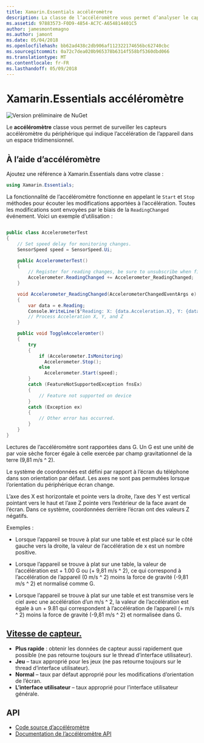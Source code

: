 ```yaml
---
title: Xamarin.Essentials accéléromètre
description: La classe de l’accéléromètre vous permet d’analyser le capteur d’accéléromètre du périphérique qui indique l’accélération de l’appareil dans un espace tridimensionnel.
ms.assetid: 97883573-F0D9-4854-AC7C-A654814401C5
author: jamesmontemagno
ms.author: jamont
ms.date: 05/04/2018
ms.openlocfilehash: bb62ad438c2db906af112322174656bc62740cbc
ms.sourcegitcommit: 0a72c7dea020b965378b6314f558bf5360dbd066
ms.translationtype: MT
ms.contentlocale: fr-FR
ms.lasthandoff: 05/09/2018
---
```

# <a name="xamarinessentials-accelerometer"></a>Xamarin.Essentials accéléromètre

![Version préliminaire de NuGet](~/media/shared/pre-release.png)

Le **accéléromètre** classe vous permet de surveiller les capteurs accéléromètre du périphérique qui indique l’accélération de l’appareil dans un espace tridimensionnel.

## <a name="using-accelerometer"></a>À l’aide d’accéléromètre

Ajoutez une référence à Xamarin.Essentials dans votre classe :

```csharp
using Xamarin.Essentials;
```

La fonctionnalité de l’accéléromètre fonctionne en appelant le `Start` et `Stop` méthodes pour écouter les modifications apportées à l’accélération. Toutes les modifications sont envoyées par le biais de la `ReadingChanged` événement. Voici un exemple d’utilisation :

```csharp

public class AccelerometerTest
{
    // Set speed delay for monitoring changes.
    SensorSpeed speed = SensorSpeed.Ui;

    public AccelerometerTest()
    {
        // Register for reading changes, be sure to unsubscribe when finished
        Accelerometer.ReadingChanged += Accelerometer_ReadingChanged;
    }

    void Accelerometer_ReadingChanged(AccelerometerChangedEventArgs e)
    {
        var data = e.Reading;
        Console.WriteLine($"Reading: X: {data.Acceleration.X}, Y: {data.Acceleration.Y}, Z: {data.Acceleration.Z}");
        // Process Acceleration X, Y, and Z
    }

    public void ToggleAcceleromter()
    {
        try
        {
            if (Accelerometer.IsMonitoring)
              Accelerometer.Stop();
            else
              Accelerometer.Start(speed);
        }
        catch (FeatureNotSupportedException fnsEx)
        {
            // Feature not supported on device
        }
        catch (Exception ex)
        {
            // Other error has occurred.
        }
    }
}
```

Lectures de l’accéléromètre sont rapportées dans G. Un G est une unité de par voie sèche forcer égale à celle exercée par champ gravitationnel de la terre (9,81 m/s ^ 2).

Le système de coordonnées est défini par rapport à l’écran du téléphone dans son orientation par défaut. Les axes ne sont pas permutées lorsque l’orientation du périphérique écran change.

L’axe des X est horizontale et pointe vers la droite, l’axe des Y est vertical pointant vers le haut et l’axe Z pointe vers l’extérieur de la face avant de l’écran. Dans ce système, coordonnées derrière l’écran ont des valeurs Z négatifs.

Exemples :

* Lorsque l’appareil se trouve à plat sur une table et est placé sur le côté gauche vers la droite, la valeur de l’accélération de x est un nombre positive.

* Lorsque l’appareil se trouve à plat sur une table, la valeur de l’accélération est + 1.00 G ou (+ 9,81 m/s ^ 2), ce qui correspond à l’accélération de l’appareil (0 m/s ^ 2) moins la force de gravité (-9,81 m/s ^ 2) et normalisé comme G.

* Lorsque l’appareil se trouve à plat sur une table et est transmise vers le ciel avec une accélération d’un m/s ^ 2, la valeur de l’accélération est égale à un + 9.81 qui correspondent à l’accélération de l’appareil (+ m/s ^ 2) moins la force de gravité (-9,81 m/s ^ 2) et normalisée dans G. 

## <a name="sensor-speedxrefxamarinessentialssensorspeed"></a>[Vitesse de capteur.](xref:Xamarin.Essentials.SensorSpeed)

- **Plus rapide** : obtenir les données de capteur aussi rapidement que possible (ne pas retourne toujours sur le thread d’interface utilisateur).
- **Jeu** – taux approprié pour les jeux (ne pas retourne toujours sur le thread d’interface utilisateur).
- **Normal** – taux par défaut approprié pour les modifications d’orientation de l’écran.
- **L’interface utilisateur** – taux approprié pour l’interface utilisateur générale.

## <a name="api"></a>API

- [Code source d’accéléromètre](https://github.com/xamarin/Essentials/tree/master/Xamarin.Essentials/Accelerometer)
- [Documentation de l’accéléromètre API](xref:Xamarin.Essentials.Accelerometer)
